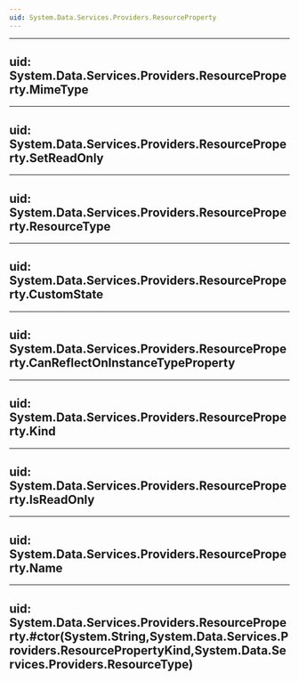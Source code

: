 ```yaml
---
uid: System.Data.Services.Providers.ResourceProperty
---
```


---
uid: System.Data.Services.Providers.ResourceProperty.MimeType
---

---
uid: System.Data.Services.Providers.ResourceProperty.SetReadOnly
---

---
uid: System.Data.Services.Providers.ResourceProperty.ResourceType
---

---
uid: System.Data.Services.Providers.ResourceProperty.CustomState
---

---
uid: System.Data.Services.Providers.ResourceProperty.CanReflectOnInstanceTypeProperty
---

---
uid: System.Data.Services.Providers.ResourceProperty.Kind
---

---
uid: System.Data.Services.Providers.ResourceProperty.IsReadOnly
---

---
uid: System.Data.Services.Providers.ResourceProperty.Name
---

---
uid: System.Data.Services.Providers.ResourceProperty.#ctor(System.String,System.Data.Services.Providers.ResourcePropertyKind,System.Data.Services.Providers.ResourceType)
---
